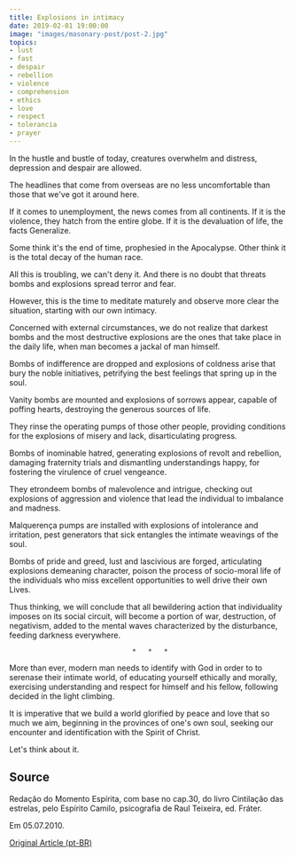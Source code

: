 ```yaml
---
title: Explosions in intimacy
date: 2019-02-01 19:00:00
image: "images/masonary-post/post-2.jpg"
topics: 
- lust
- fast
- despair
- rebellion
- violence
- comprehension
- ethics
- love
- respect
- tolerancia
- prayer
---
```


In the hustle and bustle of today, creatures overwhelm and distress,
depression and despair are allowed.

The headlines that come from overseas are no less uncomfortable than those that
we've got it around here.

If it comes to unemployment, the news comes from all continents. If it is the
violence, they hatch from the entire globe. If it is the devaluation of life, the facts
Generalize.

Some think it's the end of time, prophesied in the Apocalypse. Other
think it is the total decay of the human race.

All this is troubling, we can't deny it. And there is no doubt that threats
bombs and explosions spread terror and fear.

However, this is the time to meditate maturely and observe more
clear the situation, starting with our own intimacy.

Concerned with external circumstances, we do not realize that
darkest bombs and the most destructive explosions are the ones that take place in the
daily life, when man becomes a jackal of man himself.

Bombs of indifference are dropped and explosions of coldness arise that bury the
noble initiatives, petrifying the best feelings that spring up in the soul.

Vanity bombs are mounted and explosions of sorrows appear, capable of poffing
hearts, destroying the generous sources of life.

They rinse the operating pumps of those other people, providing conditions for the
explosions of misery and lack, disarticulating progress.

Bombs of inominable hatred, generating explosions of revolt and
rebellion, damaging fraternity trials and dismantling understandings
happy, for fostering the virulence of cruel vengeance.

They etrondeem bombs of malevolence and intrigue, checking out explosions of
aggression and violence that lead the individual to imbalance and madness.

Malquerença pumps are installed with explosions of intolerance and irritation,
pest generators that sick entangles the intimate weavings of the soul.

Bombs of pride and greed, lust and lascivious are forged, articulating explosions
demeaning character, poison the process of socio-moral life of the
individuals who miss excellent opportunities to well drive their own
Lives.

Thus thinking, we will conclude that all bewildering action that individuality
imposes on its social circuit, will become a portion of war,
destruction, of negativism, added to the mental waves characterized by the
disturbance, feeding darkness everywhere.

                                   *   *   *

More than ever, modern man needs to identify with God in order to
to serenase their intimate world, of educating yourself ethically and morally, exercising
understanding and respect for himself and his fellow, following decided in the
light climbing.

It is imperative that we build a world glorified by peace and love that so much
we aim, beginning in the provinces of one's own soul, seeking our encounter and
identification with the Spirit of Christ.

Let's think about it.

## Source
Redação do Momento Espírita, com base no cap.30,
do livro Cintilação das estrelas, pelo Espírito Camilo,
psicografia de Raul Teixeira, ed. Fráter.

Em 05.07.2010.


[Original Article (pt-BR)](http://momento.com.br/pt/ler_texto.php?id=212)

